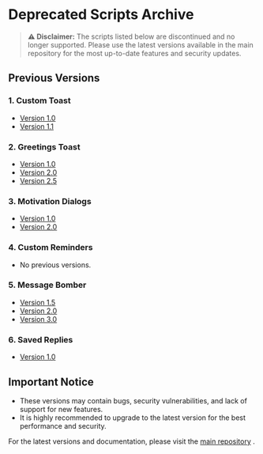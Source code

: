 # Deprecated Scripts Archive

> **⚠️ Disclaimer:** The scripts listed below are discontinued and no longer supported. Please use the latest versions available in the main repository for the most up-to-date features and security updates.

## Previous Versions

### 1. Custom Toast
- [Version 1.0](https://github.com/suryadip2008/SE-Deluxe/blob/scripts/ScriptDev/custom_toast.js)
- [Version 1.1](https://github.com/suryadip2008/SE-Deluxe/blob/scripts/ScriptDev/CustomToastv1.1.js)

### 2. Greetings Toast
- [Version 1.0](https://github.com/suryadip2008/SE-Deluxe/blob/scripts/ScriptDev/greetings_toast.js)
- [Version 2.0](https://github.com/suryadip2008/SE-Deluxe/blob/scripts/ScriptDev/greetings_toast_v2.0.js)
- [Version 2.5](https://github.com/suryadip2008/SE-Deluxe/blob/scripts/ScriptDev/greetings_toast_v2.5.js)

### 3. Motivation Dialogs
- [Version 1.0](https://github.com/suryadip2008/SE-Deluxe/blob/scripts/ScriptDev/motivation_toast.js)
- [Version 2.0](https://github.com/suryadip2008/SE-Deluxe/blob/scripts/ScriptDev/motivation_toast_v2.0.js)

### 4. Custom Reminders
- No previous versions.

### 5. Message Bomber
- [Version 1.5](https://github.com/suryadip2008/SE-Deluxe/blob/scripts/ScriptDev/message_bomber_1.5.js)
- [Version 2.0](https://github.com/suryadip2008/SE-Deluxe/blob/scripts/ScriptDev/message_bomber_2.0.js)
- [Version 3.0](https://github.com/suryadip2008/SE-Deluxe/blob/scripts/ScriptDev/message_bomber_3.0.js)

### 6. Saved Replies
- [Version 1.0](https://github.com/suryadip2008/SE-Deluxe/blob/scripts/ScriptDev/saved_replies.js)

## Important Notice

- These versions may contain bugs, security vulnerabilities, and lack of support for new features.
- It is highly recommended to upgrade to the latest version for the best performance and security.

For the latest versions and documentation, please visit the [main repository](https://github.com/suryadip2008/SE-Deluxe/tree/scripts) .
